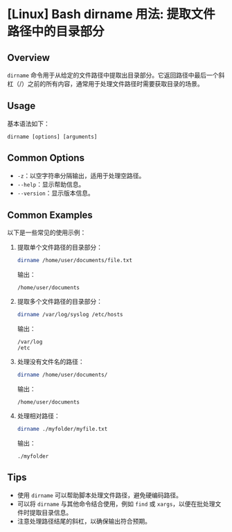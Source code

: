 # [Linux] Bash dirname 用法: 提取文件路径中的目录部分

## Overview
`dirname` 命令用于从给定的文件路径中提取出目录部分。它返回路径中最后一个斜杠（/）之前的所有内容，通常用于处理文件路径时需要获取目录的场景。

## Usage
基本语法如下：
```
dirname [options] [arguments]
```

## Common Options
- `-z`：以空字符串分隔输出，适用于处理空路径。
- `--help`：显示帮助信息。
- `--version`：显示版本信息。

## Common Examples
以下是一些常见的使用示例：

1. 提取单个文件路径的目录部分：
   ```bash
   dirname /home/user/documents/file.txt
   ```
   输出：
   ```
   /home/user/documents
   ```

2. 提取多个文件路径的目录部分：
   ```bash
   dirname /var/log/syslog /etc/hosts
   ```
   输出：
   ```
   /var/log
   /etc
   ```

3. 处理没有文件名的路径：
   ```bash
   dirname /home/user/documents/
   ```
   输出：
   ```
   /home/user/documents
   ```

4. 处理相对路径：
   ```bash
   dirname ./myfolder/myfile.txt
   ```
   输出：
   ```
   ./myfolder
   ```

## Tips
- 使用 `dirname` 可以帮助脚本处理文件路径，避免硬编码路径。
- 可以将 `dirname` 与其他命令结合使用，例如 `find` 或 `xargs`，以便在批处理文件时提取目录信息。
- 注意处理路径结尾的斜杠，以确保输出符合预期。